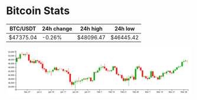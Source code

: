 # Bitcoin Stats

BTC/USDT|24h change|24h high|24h low|
|---|---|---|---|
|$47375.04|-0.26%|$48096.47|$46445.42|

<img src="./chart.svg">

